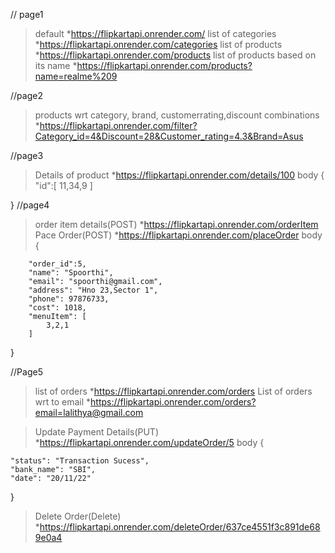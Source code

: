 // page1
>default
*https://flipkartapi.onrender.com/
>list of categories
*https://flipkartapi.onrender.com/categories
>list of products
*https://flipkartapi.onrender.com/products
>list of products based on its name
*https://flipkartapi.onrender.com/products?name=realme%209

//page2
>products wrt category, brand, customerrating,discount combinations
*https://flipkartapi.onrender.com/filter?Category_id=4&Discount=28&Customer_rating=4.3&Brand=Asus

//page3
>Details of product
*https://flipkartapi.onrender.com/details/100
body
{
    "id":[
        11,34,9
    ]    
    
        
}
//page4
>order item details(POST)
*https://flipkartapi.onrender.com/orderItem
>Pace Order(POST)
*https://flipkartapi.onrender.com/placeOrder
body
{
        
        "order_id":5,
        "name": "Spoorthi",
        "email": "spoorthi@gmail.com",
        "address": "Hno 23,Sector 1",
        "phone": 97876733,
        "cost": 1018,
        "menuItem": [
            3,2,1
        ]
        
}

//Page5
>list of orders
*https://flipkartapi.onrender.com/orders
>List of orders wrt to email
*https://flipkartapi.onrender.com/orders?email=lalithya@gmail.com

>Update Payment Details(PUT)
*https://flipkartapi.onrender.com/updateOrder/5
body
{
    
    "status": "Transaction Sucess",
    "bank_name": "SBI",
    "date": "20/11/22"       
}
>Delete Order(Delete)
*https://flipkartapi.onrender.com/deleteOrder/637ce4551f3c891de689e0a4
